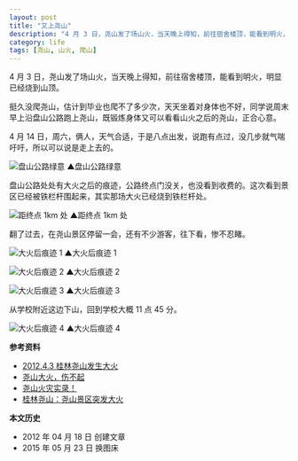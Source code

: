 ```yaml
---
layout: post
title: "又上尧山"
description: "4 月 3 日，尧山发了场山火，当天晚上得知，前往宿舍楼顶，能看到明火，明显已经烧到山顶。挺久没爬尧山，估计到毕业也爬不了多少次，天天坐着对身体也不好，同学说周末早上沿盘山公路跑上尧山，既锻炼身体又可以看看山火之后的尧山，正合心意。"
category: life
tags: [尧山, 山火, 爬山]
---
```


4 月 3 日，尧山发了场山火，当天晚上得知，前往宿舍楼顶，能看到明火，明显已经烧到山顶。

挺久没爬尧山，估计到毕业也爬不了多少次，天天坐着对身体也不好，同学说周末早上沿盘山公路跑上尧山，既锻炼身体又可以看看山火之后的尧山，正合心意。

4 月 14 日，周六，俩人，天气合适，于是八点出发，说跑有点过，没几步就气喘吁吁，所以可以说是走上去的。

![盘山公路绿意]({{site.IMG_PATH}}/the-second-climbing-notes-for-yaoshan-01.jpg_640)
▲盘山公路绿意

盘山公路处处有大火之后的痕迹，公路终点门没关，也没看到收费的。这次看到景区已经被铁栏杆围起来，其实那场大火已经烧到铁栏杆处。

![距终点 1km 处]({{site.IMG_PATH}}/the-second-climbing-notes-for-yaoshan-02.jpg_640)
▲距终点 1km 处

翻了过去，在尧山景区停留一会，还有不少游客，往下看，惨不忍睹。

![大火后痕迹 1]({{site.IMG_PATH}}/the-second-climbing-notes-for-yaoshan-03.jpg_640)
▲大火后痕迹 1

![大火后痕迹 2]({{site.IMG_PATH}}/the-second-climbing-notes-for-yaoshan-04.jpg_640)
▲大火后痕迹 2

![大火后痕迹 3]({{site.IMG_PATH}}/the-second-climbing-notes-for-yaoshan-05.jpg_640)
▲大火后痕迹 3

从学校附近这边下山，回到学校大概 11 点 45 分。

![大火后痕迹 4]({{site.IMG_PATH}}/the-second-climbing-notes-for-yaoshan-06.jpg_640)
▲大火后痕迹 4

**参考资料**

* [2012.4.3 桂林尧山发生大火](http://www.makiller.com/2012-4-3%E6%A1%82%E6%9E%97%E5%B0%A7%E5%B1%B1%E5%8F%91%E7%94%9F%E5%A4%A7%E7%81%AB/)
* [尧山大火，伤不起](http://bbs.guilinlife.com/thread-757003-1-1.html)
* [尧山火灾实录！](http://bbs.guilinlife.com/thread-757284-1-1.html)
* [桂林尧山：尧山景区突发大火](http://v.youku.com/v_show/id_XMzc1ODIzMDI0.html)

**本文历史**

* 2012 年 04 月 18 日 创建文章
* 2015 年 05 月 23 日 换图床
